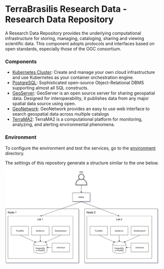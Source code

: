 # TerraBrasilis Research Data - Research Data Repository
A Research Data Repository provides the underlying computational infrastructure for storing, managing, cataloging, sharing and viewing scientific data. This component adopts protocols and interfaces based on open standards, especially those of the OGC consortium.

### Components

* [Kubernetes Cluster](https://github.com/kubernetes/kubernetes): Create and manage your own cloud infrastructure and use Kubernetes as your container orchestration engine.
* [PostgreSQL](https://www.postgresql.org/): Sophisticated open-source Object-Relational DBMS supporting almost all SQL constructs.
* [GeoServer](http://geoserver.org/): GeoServer is an open source server for sharing geospatial data. Designed for interoperability, it publishes data from any major spatial data source using open.
* [GeoNetwork](https://geonetwork-opensource.org/): GeoNetwork provides an easy to use web interface to search geospatial data across multiple catalogs
* [TerraMA2](http://www.terrama2.dpi.inpe.br/): TerraMA2 is a computational platform for monitoring, analyzing, and alerting environmental phenomena.

### Environment

To configure the environment and test the services, go to the [environment](environment) directory.

The settings of this repository generate a structure similar to the one below.

![](environment/imgs/arch.png)
